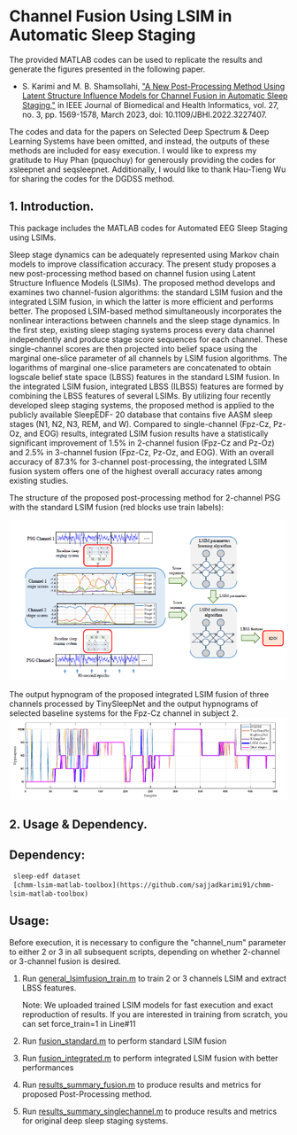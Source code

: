 # Channel Fusion Using LSIM in Automatic Sleep Staging

The provided MATLAB codes can be used to replicate the results and generate the figures presented in the following paper.

- S. Karimi and M. B. Shamsollahi, ["A New Post-Processing Method Using Latent Structure Influence Models for Channel Fusion in Automatic Sleep Staging,"](https://ieeexplore.ieee.org/document/9973288) in IEEE Journal of Biomedical and Health Informatics, vol. 27, no. 3, pp. 1569-1578, March 2023, doi: 10.1109/JBHI.2022.3227407.

The codes and data for the papers on Selected Deep Spectrum & Deep Learning Systems have been omitted, and instead, the outputs of these methods are included for easy execution.
I would like to express my gratitude to Huy Phan (pquochuy) for generously providing the codes for xsleepnet and seqsleepnet. Additionally, I would like to thank Hau-Tieng Wu for sharing the codes for the DGDSS method. 


## 1. Introduction.

This package includes the MATLAB codes for Automated EEG Sleep Staging using LSIMs.

Sleep stage dynamics can be adequately represented
using Markov chain models to improve classification accuracy. The
present study proposes a new post-processing method based on
channel fusion using Latent Structure Influence Models (LSIMs).
The proposed method develops and examines two channel-fusion
algorithms: the standard LSIM fusion and the integrated LSIM
fusion, in which the latter is more efficient and performs better.
The proposed LSIM-based method simultaneously incorporates
the nonlinear interactions between channels and the sleep stage
dynamics. In the first step, existing sleep staging systems process
every data channel independently and produce stage score
sequences for each channel. These single-channel scores are then
projected into belief space using the marginal one-slice parameter
of all channels by LSIM fusion algorithms. The logarithms
of marginal one-slice parameters are concatenated to obtain logscale
belief state space (LBSS) features in the standard LSIM
fusion. In the integrated LSIM fusion, integrated LBSS (ILBSS)
features are formed by combining the LBSS features of several
LSIMs. By utilizing four recently developed sleep staging systems,
the proposed method is applied to the publicly available SleepEDF-
20 database that contains five AASM sleep stages (N1, N2, N3,
REM, and W). Compared to single-channel (Fpz-Cz, Pz-Oz, and
EOG) results, integrated LSIM fusion results have a statistically
significant improvement of 1.5% in 2-channel fusion (Fpz-Cz and
Pz-Oz) and 2.5% in 3-channel fusion (Fpz-Cz, Pz-Oz, and EOG).
With an overall accuracy of 87.3% for 3-channel post-processing,
the integrated LSIM fusion system offers one of the highest overall
accuracy rates among existing studies.

The structure of the proposed post-processing method for 2-channel PSG with the standard LSIM fusion (red blocks use train labels): 

![proposed post-processing method](/blockdiag.png)

The output hypnogram of the proposed integrated LSIM fusion of three channels processed by TinySleepNet and the output hypnograms
of selected baseline systems for the Fpz-Cz channel in subject 2.
![The output hypnogram](/hypnogram.png)


## 2. Usage & Dependency.

## Dependency:
     sleep-edf dataset
     [chmm-lsim-matlab-toolbox](https://github.com/sajjadkarimi91/chmm-lsim-matlab-toolbox) 


## Usage:
Before execution, it is necessary to configure the "channel_num" parameter to either 2 or 3 in all subsequent scripts, depending on whether 2-channel or 3-channel fusion is desired.

1. Run [general_lsimfusion_train.m](./general_lsimfusion_train.m) to train 2 or 3 channels LSIM and extract LBSS features.
   
   Note: We uploaded trained LSIM models for fast execution and exact reproduction of results. If you are interested in training from scratch, you can set force_train=1 in Line#11
3. Run [fusion_standard.m](./fusion_standard.m) to perform standard LSIM fusion
4. Run [fusion_integrated.m](./fusion_integrated.m) to perform integrated LSIM fusion with better performances
5. Run [results_summary_fusion.m](./results_summary_fusion.m) to produce results and metrics for proposed Post-Processing method.
6. Run [results_summary_singlechannel.m](./results_summary_singlechannel.m) to produce results and metrics for original deep sleep staging systems.



